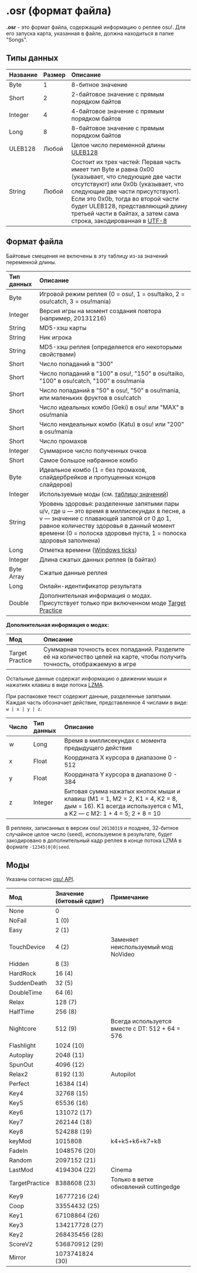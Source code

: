 # .osr (формат файла)

**.osr** - это формат файла, содержащий информацию о реплее osu!. Для его запуска карта, указанная в файле, должна находиться в папке "Songs".

## Типы данных

| Название | Размер | Описание |
| :-- | :-- | :-- |
| Byte | 1 | 8-битное значение |
| Short | 2 | 2-байтовое значение с прямым порядком байтов |
| Integer | 4 | 4-байтовое значение с прямым порядком байтов |
| Long | 8 | 8-байтовое значение с прямым порядком байтов |
| ULEB128 | Любой | Целое число переменной длины [ULEB128](https://en.wikipedia.org/wiki/LEB128) |
| String | Любой | Состоит их трех частей: Первая часть имеет тип Byte и равна 0x00 (указывает, что следующие две части отсутствуют) или 0x0b (указывает, что следующие две части присутствуют). Если это 0x0b, тогда во второй части будет ULEB128, представляющий длину третьей части в байтах, а затем сама строка, закодированная в [UTF-8](https://ru.wikipedia.org/wiki/UTF-8) |

## Формат файла

Байтовые смещения не включены в эту таблицу из-за значений переменной длины.

| Тип данных | Описание |
| :-- | :-- |
| Byte | Игровой режим реплея (0 = osu!, 1 = osu!taiko, 2 = osu!catch, 3 = osu!mania) |
| Integer | Версия игры на момент создания повтора (например, 20131216) |
| String | MD5-хэш карты |
| String | Ник игрока |
| String | MD5-хэш реплея (определяется его некоторыми свойствами) |
| Short | Число попаданий в "300" |
| Short | Число попаданий в "100" в osu!, "150" в osu!taiko, "100" в osu!catch, "100" в osu!mania |
| Short | Число попаданий в "50" в osu!, "50" в osu!mania, или маленьких фруктов в osu!catch |
| Short | Число идеальных комбо (Geki) в osu! или "MAX" в osu!mania |
| Short | Число неидеальных комбо (Katu) в osu! или "200" в osu!mania |
| Short | Число промахов |
| Integer | Суммарное число полученных очков |
| Short | Самое большое набранное комбо |
| Byte | Идеальное комбо (1 = без промахов, слайдербрейков и пропущенных концов слайдеров) |
| Integer | Используемые моды (см. [таблицу значений](#моды)) |
| String | Уровень здоровья: разделенные запятыми пары u/v, где u — это время в миллисекундах в песне, а v — значение с плавающей запятой от 0 до 1, равное количеству здоровья в данный момент времени (0 = полоска здоровья пуста, 1 = полоска здоровья заполнена) |
| Long | Отметка времени ([Windows ticks](https://learn.microsoft.com/ru-ru/dotnet/api/system.datetime.ticks)) |
| Integer | Длина сжатых данных реплея (в байтах) |
| Byte Array | Сжатые данные реплея |
| Long | Онлайн-идентификатор результата |
| Double | Дополнительная информация о модах. Присутствует только при включенном моде [Target Practice](/wiki/Game_modifier/Target_Practice) |

**Дополнительная информация о модах:**

| Мод | Описание |
| :-- | :-- |
| Target Practice | Суммарная точность всех попаданий. Разделите её на количество целей на карте, чтобы получить точность, отображаемую в игре |

Остальные данные содержат информацию о движении мыши и нажатиях клавиш в виде потока [LZMA](https://ru.wikipedia.org/wiki/LZMA).

При распаковке текст содержит данные, разделенные запятыми. Каждая часть обозначает действие, представленное 4 числами в виде: `w | x | y | z`.

| Число | Тип данных | Описание |
| :-- | :-- | :-- |
| w | Long | Время в миллисекундах с момента предыдущего действия |
| x | Float | Координата Х курсора в диапазоне 0 - 512 |
| y | Float | Координата Y курсора в диапазоне 0 - 384 |
| z | Integer | Битовая сумма нажатых кнопок мыши и клавиш (M1 = 1, M2 = 2, K1 = 4, K2 = 8, дым = 16). K1 всегда используется с M1, а K2 — с M2: 1 + 4 = 5; 2 + 8 = 10 |

В реплеях, записанных в версии osu! `20130319` и позднее, 32-битное случайное целое число (seed), используемое в результате, будет закодировано в дополнительный кадр реплея в конце потока LZMA в формате `-12345|0|0|seed`.

## Моды

Указаны согласно [osu! API](https://github.com/ppy/osu-api/wiki#mods).

| Мод | Значение (битовый сдвиг) | Примечание |
| :-- | :-- | :-- |
| None | 0 |  |
| NoFail | 1 (0) |  |
| Easy | 2 (1) |  |
| TouchDevice | 4 (2) | Заменяет неиспользуемый мод NoVideo |
| Hidden | 8 (3) |  |
| HardRock | 16 (4) |  |
| SuddenDeath | 32 (5) |  |
| DoubleTime | 64 (6) |  |
| Relax | 128 (7) |  |
| HalfTime | 256 (8) |  |
| Nightcore | 512 (9) | Всегда используется вместе с DT: 512 + 64 = 576 |
| Flashlight | 1024 (10) |  |
| Autoplay | 2048 (11) |  |
| SpunOut | 4096 (12) |  |
| Relax2 | 8192 (13) | Autopilot |
| Perfect | 16384 (14) |  |
| Key4 | 32768 (15) |  |
| Key5 | 65536 (16) |  |
| Key6 | 131072 (17) |  |
| Key7 | 262144 (18) |  |
| Key8 | 524288 (19) |  |
| keyMod | 1015808 | k4+k5+k6+k7+k8 |
| FadeIn | 1048576 (20) |  |
| Random | 2097152 (21) |  |
| LastMod | 4194304 (22) | Cinema |
| TargetPractice | 8388608 (23) | Только в ветке обновлений cuttingedge |
| Key9 | 16777216 (24) |  |
| Coop | 33554432 (25) |  |
| Key1 | 67108864 (26) |  |
| Key3 | 134217728 (27) |  |
| Key2 | 268435456 (28) |  |
| ScoreV2 | 536870912 (29) |  |
| Mirror | 1073741824 (30) |  |
